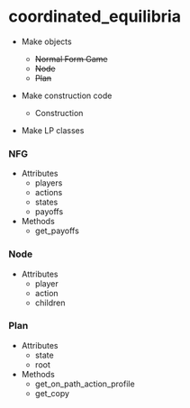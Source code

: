 # coordinated_equilibria

* Make objects
  * ~~Normal Form Game~~
  * ~~Node~~
  * ~~Plan~~

* Make construction code
  * Construction

* Make LP classes




### NFG

* Attributes
  * players
  * actions
  * states
  * payoffs
* Methods
  * get_payoffs


### Node

* Attributes
  * player
  * action
  * children


### Plan

* Attributes
  * state
  * root
* Methods
  * get_on_path_action_profile
  * get_copy
